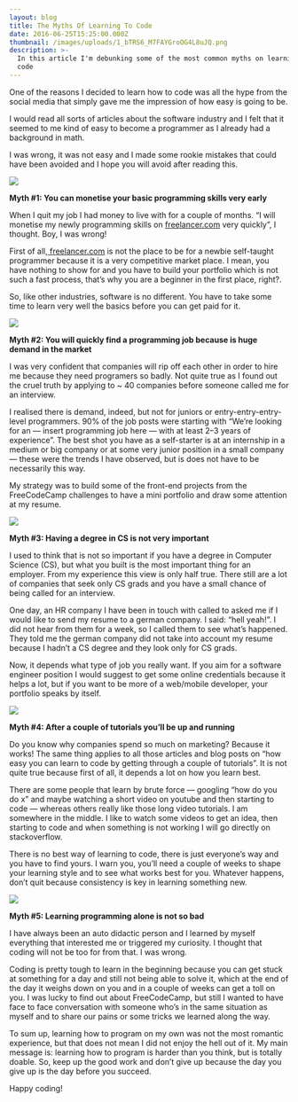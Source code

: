 ```yaml
---
layout: blog
title: The Myths Of Learning To Code
date: 2016-06-25T15:25:00.000Z
thumbnail: /images/uploads/1_bTRS6_M7FAYGroOG4L8uJQ.png
description: >-
  In this article I'm debunking some of the most common myths on learning to
  code
---
```

One of the reasons I decided to learn how to code was all the hype from the social media that simply gave me the impression of how easy is going to be.

I would read all sorts of articles about the software industry and I felt that it seemed to me kind of easy to become a programmer as I already had a background in math.

I was wrong, it was not easy and I made some rookie mistakes that could have been avoided and I hope you will avoid after reading this.

![](https://cdn-images-1.medium.com/max/800/1*m32XQozuCbX-1_fHf7tsdA.png)

**Myth #1: You can monetise your basic programming skills very early**

When I quit my job I had money to live with for a couple of months. “I will monetise my newly programming skills on [freelancer.com](http://freelancer.com/) very quickly”, I thought. Boy, I was wrong!

First of all,[ freelancer.com](http://freelancer.com/) is not the place to be for a newbie self-taught programmer because it is a very competitive market place. I mean, you have nothing to show for and you have to build your portfolio which is not such a fast process, that’s why you are a beginner in the first place, right?.

So, like other industries, software is no different. You have to take some time to learn very well the basics before you can get paid for it.

![](https://cdn-images-1.medium.com/max/800/1*bx1aYFRogow7g1bIYBd8tA.png)

**Myth #2: You will quickly find a programming job because is huge demand in the market**

I was very confident that companies will rip off each other in order to hire me because they need programers so badly. Not quite true as I found out the cruel truth by applying to ~ 40 companies before someone called me for an interview.

I realised there is demand, indeed, but not for juniors or entry-entry-entry-level programmers. 90% of the job posts were starting with “We’re looking for an — insert programming job here — with at least 2–3 years of experience”. The best shot you have as a self-starter is at an internship in a medium or big company or at some very junior position in a small company — these were the trends I have observed, but is does not have to be necessarily this way.

My strategy was to build some of the front-end projects from the FreeCodeCamp challenges to have a mini portfolio and draw some attention at my resume.

![](https://cdn-images-1.medium.com/max/800/1*dznlOhrc3Nc6dBwjMlN6zg.png)

**Myth #3: Having a degree in CS is not very important**

I used to think that is not so important if you have a degree in Computer Science (CS), but what you built is the most important thing for an employer. From my experience this view is only half true. There still are a lot of companies that seek only CS grads and you have a small chance of being called for an interview.

One day, an HR company I have been in touch with called to asked me if I would like to send my resume to a german company. I said: “hell yeah!”. I did not hear from them for a week, so I called them to see what’s happened. They told me the german company did not take into account my resume because I hadn’t a CS degree and they look only for CS grads.

Now, it depends what type of job you really want. If you aim for a software engineer position I would suggest to get some online credentials because it helps a lot, but if you want to be more of a web/mobile developer, your portfolio speaks by itself.

![](https://cdn-images-1.medium.com/max/800/1*kp8_gwXnu03Pq0DdnZc9Pw.png)

**Myth #4: After a couple of tutorials you’ll be up and running**

Do you know why companies spend so much on marketing? Because it works! The same thing applies to all those articles and blog posts on “how easy you can learn to code by getting through a couple of tutorials”. It is not quite true because first of all, it depends a lot on how you learn best.

There are some people that learn by brute force — googling “how do you do x” and maybe watching a short video on youtube and then starting to code — whereas others really like those long video tutorials. I am somewhere in the middle. I like to watch some videos to get an idea, then starting to code and when something is not working I will go directly on stackoverflow.

There is no best way of learning to code, there is just everyone’s way and you have to find yours. I warn you, you’ll need a couple of weeks to shape your learning style and to see what works best for you. Whatever happens, don’t quit because consistency is key in learning something new.

![](https://cdn-images-1.medium.com/max/800/1*dDnfPdF4ZavT7gPAuCp8lw.png)

**Myth #5: Learning programming alone is not so bad**

I have always been an auto didactic person and I learned by myself everything that interested me or triggered my curiosity. I thought that coding will not be too for from that. I was wrong.

Coding is pretty tough to learn in the beginning because you can get stuck at something for a day and still not being able to solve it, which at the end of the day it weighs down on you and in a couple of weeks can get a toll on you. I was lucky to find out about FreeCodeCamp, but still I wanted to have face to face conversation with someone who’s in the same situation as myself and to share our pains or some tricks we learned along the way.

To sum up, learning how to program on my own was not the most romantic experience, but that does not mean I did not enjoy the hell out of it. My main message is: learning how to program is harder than you think, but is totally doable. So, keep up the good work and don’t give up because the day you give up is the day before you succeed.

Happy coding!

